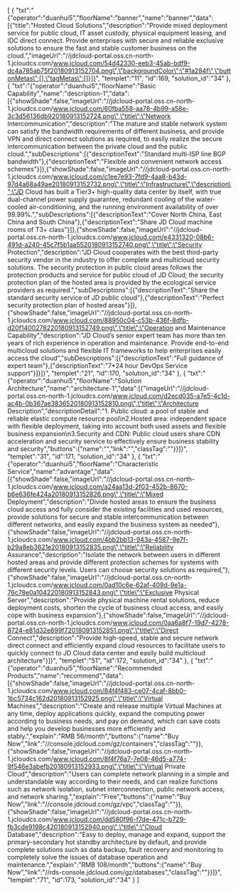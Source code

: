 [
	{
		"txt":"{\"operator\":\"duanhui5\",\"floorName\":\"banner\",\"name\":\"banner\",\"data\":[{\"title\":\"Hosted Cloud Solutions\",\"description\":\"Provide mixed deployment service for public cloud, IT asset custody, physical equipment leasing, and IDC direct connect. Provide enterprises with secure and reliable exclusive solutions to ensure the fast and stable customer business on the cloud.\",\"imageUrl\":\"//jdcloud-portal.oss.cn-north-1.jcloudcs.com/www.jcloud.com/54d42330-eeb3-45ab-bdf9-dc4a785ab75f20180913152704.png\",\"backgroundColor\":\"#1a284f\",\"buttonMetas\":[],\"tagMetas\":[]}]}",
		"templet":"11",
		"id":169,
		"solution_id":"34"
	},
	{
		"txt":"{\"operator\":\"duanhui5\",\"floorName\":\"Basic Capability\",\"name\":\"description-1\",\"data\":[{\"showShade\":false,\"imageUrl\":\"//jdcloud-portal.oss.cn-north-1.jcloudcs.com/www.jcloud.com/60fba558-aa78-4b99-a58e-3c3d56136db920180913152724.png\",\"title\":\"Network Intercommunication\",\"description\":\"The mature and stable network system can satisfy the bandwidth requirements of different business, and provide VPN and direct connect solutions as required, to easily realize the secure intercommunication between the private cloud and the public cloud.\",\"subDescriptions\":[{\"descriptionText\":\"Standard multi-ISP line BGP bandwidth\"},{\"descriptionText\":\"Flexible and convenient network access schemes\"}]},{\"showShade\":false,\"imageUrl\":\"//jdcloud-portal.oss.cn-north-1.jcloudcs.com/www.jcloud.com/c1ee7e93-7fd9-4aa8-b43d-97d4a68a49ae20180913152732.png\",\"title\":\"Infrastructure\",\"description\":\"JD Cloud has built a Tier3+ high-quality data center by itself, with true dual-channel power supply guarantee, redundant cooling of the water-cooled air-conditioning, and the running environment availability of over 99.99%.\",\"subDescriptions\":[{\"descriptionText\":\"Cover North China, East China and South China\"},{\"descriptionText\":\"Share JD Cloud machine rooms of T3+ class\"}]},{\"showShade\":false,\"imageUrl\":\"//jdcloud-portal.oss.cn-north-1.jcloudcs.com/www.jcloud.com/e4331320-08b6-491d-a240-45c7f5b1aa5520180913152740.png\",\"title\":\"Security Protection\",\"description\":\"JD Cloud cooperates with the best third-party security vendor in the industry to offer complete and multicloud security solutions. The security protection in public cloud areas follows the protection products and service for public cloud of JD Cloud; the security protection plan of the hosted area is provided by the ecological service providers as required.\",\"subDescriptions\":[{\"descriptionText\":\"Share the standard security service of JD public cloud\"},{\"descriptionText\":\"Perfect security protection plan of hosted areas\"}]},{\"showShade\":false,\"imageUrl\":\"//jdcloud-portal.oss.cn-north-1.jcloudcs.com/www.jcloud.com/88950c04-c53b-436f-8dfb-d20f1400278220180913152749.png\",\"title\":\"Operation and Maintenance Capability\",\"description\":\"JD Cloud’s senior expert team has more than ten years of rich experience in operation and maintenance. Provide end-to-end multicloud solutions and flexible IT frameworks to help enterprises easily access the cloud\",\"subDescriptions\":[{\"descriptionText\":\"Full guidance of expert team\"},{\"descriptionText\":\"7*24 hour DevOps Service support\"}]}]}",
		"templet":"21",
		"id":170,
		"solution_id":"34"
	},
	{
		"txt":"{\"operator\":\"duanhui5\",\"floorName\":\"Solution Architecture\",\"name\":\"architecture-1\",\"data\":[{\"imageUrl\":\"//jdcloud-portal.oss.cn-north-1.jcloudcs.com/www.jcloud.com/d2ecd035-a7e5-4c1d-ac4b-0b367ae3836520180913152810.png\",\"title\":\"Architecture Description\",\"descriptionDetail\":\"1. Public cloud: a pool of stable and reliable elastic compute resource pool\\n2.Hosted area: independent space with flexible deployment, taking into account both used assets and flexible business expansion\\n3.Security and CDN: Public cloud users share CDN acceleration and security service to effectively ensure business stability and security\",\"buttons\":{\"name\":\"\",\"link\":\"\",\"classTag\":\"\"}}]}",
		"templet":"31",
		"id":171,
		"solution_id":"34"
	},
	{
		"txt":"{\"operator\":\"duanhui5\",\"floorName\":\"Characteristic Service\",\"name\":\"advantage\",\"data\":[{\"showShade\":false,\"imageUrl\":\"//jdcloud-portal.oss.cn-north-1.jcloudcs.com/www.jcloud.com/a24aa13d-2f03-452b-8670-b6e636fe424a20180913152826.png\",\"title\":\"Mixed Deployment\",\"description\":\"Divide hosted areas to ensure the business cloud access and fully consider the existing facilities and used resources, provide solutions for secure and stable intercommunication between different networks, and easily expand the business system as needed\"},{\"showShade\":false,\"imageUrl\":\"//jdcloud-portal.oss.cn-north-1.jcloudcs.com/www.jcloud.com/4bb2bb13-943a-4587-9e7f-b29a8eb3621e20180913152835.png\",\"title\":\"Reliability Assurance\",\"description\":\"Isolate the network between users in different hosted areas and provide different protection schemes for systems with different security levels. Users can choose security solutions as required,\"},{\"showShade\":false,\"imageUrl\":\"//jdcloud-portal.oss.cn-north-1.jcloudcs.com/www.jcloud.com/0ad10c6e-62af-409d-9e1a-76c78e0a104220180913152843.png\",\"title\":\"Exclusive Physical Server\",\"description\":\"Provide physical machine rental solutions, reduce deployment costs, shorten the cycle of business cloud access, and easily cope with business expansion\"},{\"showShade\":false,\"imageUrl\":\"//jdcloud-portal.oss.cn-north-1.jcloudcs.com/www.jcloud.com/0aa6a8f7-19d7-4278-8724-e81d32e899f720180913152851.png\",\"title\":\"Direct Connect\",\"description\":\"Provide high-speed, stable and secure network direct connect and efficiently expand cloud resources to facilitate users to quickly connect to JD Cloud data center and easily build multicloud architecture\"}]}",
		"templet":"51",
		"id":172,
		"solution_id":"34"
	},
	{
		"txt":"{\"operator\":\"duanhui5\",\"floorName\":\"Recommended Products\",\"name\":\"recommend\",\"data\":[{\"showShade\":false,\"imageUrl\":\"//jdcloud-portal.oss.cn-north-1.jcloudcs.com/www.jcloud.com/84f4f483-ce07-4caf-8bb0-1bc5734c162d20180913152925.png\",\"title\":\"Virtual Machines\",\"description\":\"Create and release multiple Virtual Machines at any time, deploy applications quickly, expand the computing power according to business needs, and pay on demand, which can save costs and help you develop businesses more efficiently and stably.\",\"explain\":\"RMB 56/month\",\"buttons\":{\"name\":\"Buy Now\",\"link\":\"//console.jdcloud.com/gz/containers\",\"classTag\":\"\"}},{\"showShade\":false,\"imageUrl\":\"//jdcloud-portal.oss.cn-north-1.jcloudcs.com/www.jcloud.com/8f4f76a7-7e08-46d5-a774-9f546e3abefb20180913152933.png\",\"title\":\"Virtual Private Cloud\",\"description\":\"Users can complete network planning in a simple and understandable way according to their needs, and can realize functions such as network isolation, subnet interconnection, public network access, and network sharing.\",\"explain\":\"Free\",\"buttons\":{\"name\":\"Buy Now\",\"link\":\"//console.jdcloud.com/gz/vpc\",\"classTag\":\"\"}},{\"showShade\":false,\"imageUrl\":\"//jdcloud-portal.oss.cn-north-1.jcloudcs.com/www.jcloud.com/dd580f96-f7de-471c-b729-fb3cde9198c420180913152940.png\",\"title\":\"Cloud Database\",\"description\":\"Easy to deploy, manage and expand, support the primary-secondary hot standby architecture by default, and provide complete solutions such as data backup, fault recovery and monitoring to completely solve the issues of database operation and maintenance.\",\"explain\":\"RMB 108/month\",\"buttons\":{\"name\":\"Buy Now\",\"link\":\"//rds-console.jdcloud.com/gz/databases\",\"classTag\":\"\"}}]}",
		"templet":"71",
		"id":173,
		"solution_id":"34"
	}
]